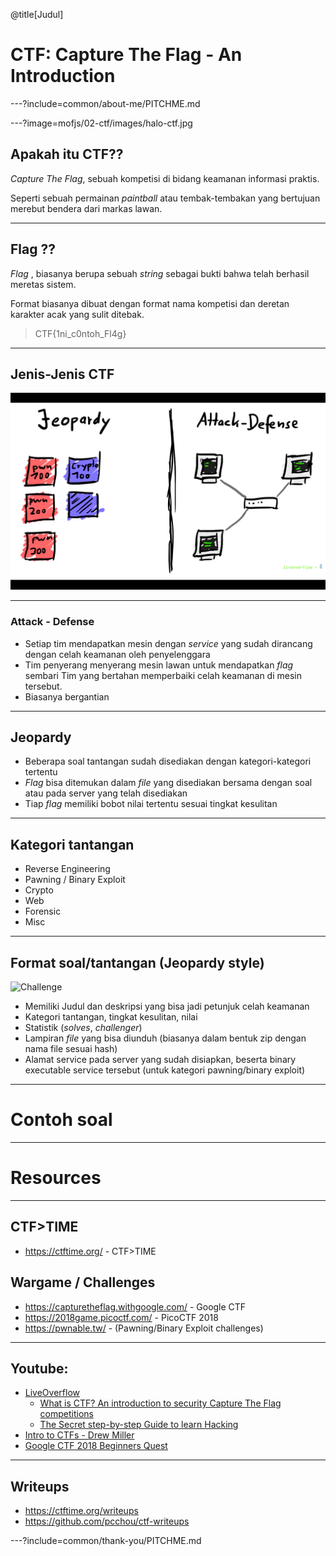 @title[Judul]

# CTF: Capture The Flag - An Introduction

---?include=common/about-me/PITCHME.md

---?image=mofjs/02-ctf/images/halo-ctf.jpg

## Apakah itu CTF??

_Capture The Flag_, sebuah kompetisi di bidang keamanan informasi praktis.

Seperti sebuah permainan _paintball_ atau tembak-tembakan yang bertujuan merebut bendera dari markas lawan.

---

## Flag ??

_Flag_ , biasanya berupa sebuah _string_ sebagai bukti bahwa telah berhasil meretas sistem.

Format biasanya dibuat dengan format nama kompetisi dan deretan karakter acak yang sulit ditebak.

> CTF{1ni_c0ntoh_Fl4g}

---

## Jenis-Jenis CTF

![CTF-Type](mofjs/02-ctf/images/type-ctf.png)

---

### Attack - Defense

- Setiap tim mendapatkan mesin dengan _service_ yang sudah dirancang dengan celah keamanan oleh penyelenggara
- Tim penyerang menyerang mesin lawan untuk mendapatkan _flag_ sembari Tim yang bertahan memperbaiki celah keamanan di mesin tersebut.
- Biasanya bergantian

---

## Jeopardy

- Beberapa soal tantangan sudah disediakan dengan kategori-kategori tertentu
- _Flag_ bisa ditemukan dalam _file_ yang disediakan bersama dengan soal atau pada server yang telah disediakan
- Tiap _flag_ memiliki bobot nilai tertentu sesuai tingkat kesulitan

---

## Kategori tantangan

- Reverse Engineering
- Pawning / Binary Exploit
- Crypto
- Web
- Forensic
- Misc

---

## Format soal/tantangan (Jeopardy style)

![Challenge](mofjs/02-ctf/challenge.png)

- Memiliki Judul dan deskripsi yang bisa jadi petunjuk celah keamanan
- Kategori tantangan, tingkat kesulitan, nilai
- Statistik (_solves_, _challenger_)
- Lampiran _file_ yang bisa diunduh (biasanya dalam bentuk zip dengan nama file sesuai hash)
- Alamat service pada server yang sudah disiapkan, beserta binary executable service tersebut (untuk kategori pawning/binary exploit)

---

# Contoh soal

---

# Resources

---

## CTF>TIME

- https://ctftime.org/ - CTF>TIME

## Wargame / Challenges

- https://capturetheflag.withgoogle.com/ - Google CTF
- https://2018game.picoctf.com/ - PicoCTF 2018
- https://pwnable.tw/ - (Pawning/Binary Exploit challenges)

---

## Youtube:

- [LiveOverflow](https://www.youtube.com/channel/UClcE-kVhqyiHCcjYwcpfj9w)
  - [What is CTF? An introduction to security Capture The Flag competitions](https://www.youtube.com/watch?v=8ev9ZX9J45A)
  - [The Secret step-by-step Guide to learn Hacking
    ](https://www.youtube.com/watch?v=2TofunAI6fU)
- [Intro to CTFs - Drew Miller](https://www.youtube.com/watch?v=bxt-JidP3bU)
- [Google CTF 2018 Beginners Quest](https://www.youtube.com/watch?v=qDYwcIf0LZw)

---

## Writeups

- https://ctftime.org/writeups
- https://github.com/pcchou/ctf-writeups

---?include=common/thank-you/PITCHME.md
